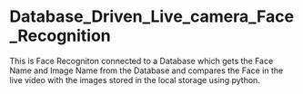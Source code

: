 # Database_Driven_Live_camera_Face_Recognition
This is Face Recogniton connected to a Database which gets the Face Name and Image Name from the Database and compares the Face in the live video with the images stored in the local storage using python. 

